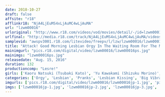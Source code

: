 ```yaml
---
date: 2018-10-27
draft: false
affsite: "r18"
afflinkr18: "NjA4LjEuMS4xLjAuMC4wLjAuMA"
url: "lzwm00016"
urloriginal: "http://www.r18.com/videos/vod/movies/detail/-/id=lzwm00016"
urlfinal: "http://media.r18.com/track/NjA4LjEuMS4xLjAuMC4wLjAuMA/videos/vod/movies/detail/-/id=lzwm00016"
samplevid: "awspv3001.r18.com/litevideo/freepv/l/lzw/lzwm00016/lzwm00016_dmb_w.mp4"
title: "Attack! Good Morning Lesbian Orgy In The Waiting Room For The Morning Interview"
mainimgurl: "pics.r18.com/digital/video/lzwm00016/lzwm00016ps.jpg"
mainimgs: "lzwm00016ps.jpg"
releasedate: "Aug. 15, 2016"
duration: 132
productioncomp: "Lesre!"
girls: ['Kaoru Natsuki (Tsubaki Kato)', 'Yu Kawakami (Shizuku Morino)', 'Nao Masaki (Momo Kaede, Natsuki Ando)', 'Saki Hatsumi', 'Ayumi Shinoda', 'Kiara Minami', 'Sora Shiina', 'Aki Sasaki', 'Sayaka Hashimoto', 'Hana Kano']
categories: ['Orgy', 'Lesbian', 'Pranks', 'Lesbian Kissing', 'Big Vibrator', 'Hi-Def']
imgurls: ['pics.r18.com/digital/video/lzwm00016/lzwm00016jp-1.jpg', 'pics.r18.com/digital/video/lzwm00016/lzwm00016jp-2.jpg', 'pics.r18.com/digital/video/lzwm00016/lzwm00016jp-3.jpg', 'pics.r18.com/digital/video/lzwm00016/lzwm00016jp-4.jpg', 'pics.r18.com/digital/video/lzwm00016/lzwm00016jp-5.jpg', 'pics.r18.com/digital/video/lzwm00016/lzwm00016jp-6.jpg', 'pics.r18.com/digital/video/lzwm00016/lzwm00016jp-7.jpg', 'pics.r18.com/digital/video/lzwm00016/lzwm00016jp-8.jpg', 'pics.r18.com/digital/video/lzwm00016/lzwm00016jp-9.jpg', 'pics.r18.com/digital/video/lzwm00016/lzwm00016jp-10.jpg', 'pics.r18.com/digital/video/lzwm00016/lzwm00016jp-11.jpg', 'pics.r18.com/digital/video/lzwm00016/lzwm00016jp-12.jpg', 'pics.r18.com/digital/video/lzwm00016/lzwm00016jp-13.jpg', 'pics.r18.com/digital/video/lzwm00016/lzwm00016jp-14.jpg', 'pics.r18.com/digital/video/lzwm00016/lzwm00016jp-15.jpg', 'pics.r18.com/digital/video/lzwm00016/lzwm00016jp-16.jpg', 'pics.r18.com/digital/video/lzwm00016/lzwm00016jp-17.jpg', 'pics.r18.com/digital/video/lzwm00016/lzwm00016jp-18.jpg', 'pics.r18.com/digital/video/lzwm00016/lzwm00016jp-19.jpg', 'pics.r18.com/digital/video/lzwm00016/lzwm00016jp-20.jpg']
imgs: ['lzwm00016jp-1.jpg', 'lzwm00016jp-2.jpg', 'lzwm00016jp-3.jpg', 'lzwm00016jp-4.jpg', 'lzwm00016jp-5.jpg', 'lzwm00016jp-6.jpg', 'lzwm00016jp-7.jpg', 'lzwm00016jp-8.jpg', 'lzwm00016jp-9.jpg', 'lzwm00016jp-10.jpg', 'lzwm00016jp-11.jpg', 'lzwm00016jp-12.jpg', 'lzwm00016jp-13.jpg', 'lzwm00016jp-14.jpg', 'lzwm00016jp-15.jpg', 'lzwm00016jp-16.jpg', 'lzwm00016jp-17.jpg', 'lzwm00016jp-18.jpg', 'lzwm00016jp-19.jpg', 'lzwm00016jp-20.jpg']
---
```


